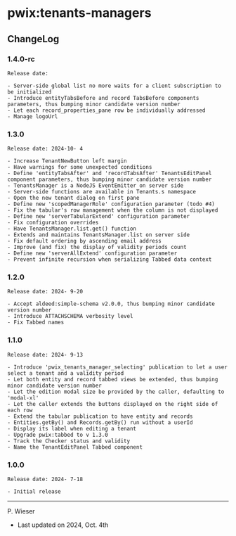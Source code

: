 # pwix:tenants-managers

## ChangeLog

### 1.4.0-rc

    Release date: 

    - Server-side global list no more waits for a client subscription to be initialized
    - Introduce entityTabsBefore and record TabsBefore components parameters, thus bumping minor candidate version number
    - Let each record_properties_pane row be individually addressed
    - Manage logoUrl

### 1.3.0

    Release date: 2024-10- 4

    - Increase TenantNewButton left margin
    - Have warnings for some unexpected conditions
    - Define 'entityTabsAfter' and 'recordTabsAfter' TenantsEditPanel component parameters, thus bumping minor candidate version number
    - TenantsManager is a NodeJS EventEmitter on server side
    - Server-side functions are available in Tenants.s namespace
    - Open the new tenant dialog on first pane
    - Define new 'scopedManagerRole' configuration parameter (todo #4)
    - Fix the tabular's row management when the column is not displayed
    - Define new 'serverTabularExtend' configuration parameter
    - Fix configuration overrides
    - Have TenantsManager.list.get() function
    - Extends and maintains TenantsManager.list on server side
    - Fix default ordering by ascending email address
    - Improve (and fix) the display of validity periods count
    - Define new 'serverAllExtend' configuration parameter
    - Prevent infinite recursion when serializing Tabbed data context

### 1.2.0

    Release date: 2024- 9-20

    - Accept aldeed:simple-schema v2.0.0, thus bumping minor candidate version number
    - Introduce ATTACHSCHEMA verbosity level
    - Fix Tabbed names

### 1.1.0

    Release date: 2024- 9-13

    - Introduce 'pwix_tenants_manager_selecting' publication to let a user select a tenant and a validity period
    - Let both entity and record tabbed views be extended, thus bumping minor candidate version number
    - Let the edition modal size be provided by the caller, defaulting to 'modal-xl'
    - Let the caller extends the buttons displayed on the right side of each row
    - Extend the tabular publication to have entity and records
    - Entities.getBy() and Records.getBy() run without a userId
    - Display its label when editing a tenant
    - Upgrade pwix:tabbed to v 1.3.0
    - Track the Checker status and validity
    - Name the TenantEditPanel Tabbed component

### 1.0.0

    Release date: 2024- 7-18

    - Initial release

---
P. Wieser
- Last updated on 2024, Oct. 4th
